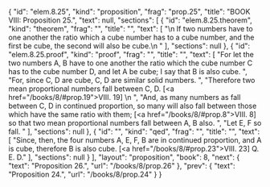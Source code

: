 {
  "id": "elem.8.25",
  "kind": "proposition",
  "frag": "prop.25",
  "title": "BOOK VIII: Proposition 25.",
  "text": null,
  "sections": [
    {
      "id": "elem.8.25.theorem",
      "kind": "theorem",
      "frag": "",
      "title": "",
      "text": [
        "\n       If two numbers have to one another the ratio which a cube number has to a cube number, and the first be cube, the second will also be cube.\n      "
      ],
      "sections": null
    },
    {
      "id": "elem.8.25.proof",
      "kind": "proof",
      "frag": "",
      "title": "",
      "text": [
        "For let the two numbers A, B have to one another the ratio which the cube number C has to the cube number D, and let A be cube; I say that B is also cube. ",
        "For, since C, D are cube, C, D are similar solid numbers. ",
        "Therefore two mean proportional numbers fall between C, D. [<a href=\"/books/8/#prop.19\">VIII. 19</a>] \n      ",
        "And, as many numbers as fall between C, D in continued proportion, so many will also fall between those which have the same ratio with them; [<a href=\"/books/8/#prop.8\">VIII. 8</a>] so that two mean proportional numbers fall between A, B also. ",
        "Let E, F so fall. "
      ],
      "sections": null
    },
    {
      "id": "",
      "kind": "qed",
      "frag": "",
      "title": "",
      "text": [
        "Since, then, the four numbers A, E, F, B are in continued proportion, and A is cube, therefore B is also cube. [<a href=\"/books/8/#prop.23\">VIII. 23</a>] Q. E. D."
      ],
      "sections": null
    }
  ],
  "layout": "proposition",
  "book": 8,
  "next": {
    "text": "Proposition 26.",
    "url": "/books/8/prop.26"
  },
  "prev": {
    "text": "Proposition 24.",
    "url": "/books/8/prop.24"
  }
}
